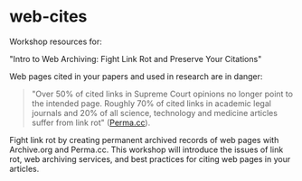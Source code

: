 # web-cites

Workshop resources for:

"Intro to Web Archiving: Fight Link Rot and Preserve Your Citations"

Web pages cited in your papers and used in research are in danger:

> "Over 50% of cited links in Supreme Court opinions no longer point to the intended page. Roughly 70% of cited links in academic legal journals and 20% of all science, technology and medicine articles suffer from link rot" ([Perma.cc](https://perma.cc/)).

Fight link rot by creating permanent archived records of web pages with Archive.org and Perma.cc. 
This workshop will introduce the issues of link rot, web archiving services, and best practices for citing web pages in your articles.
